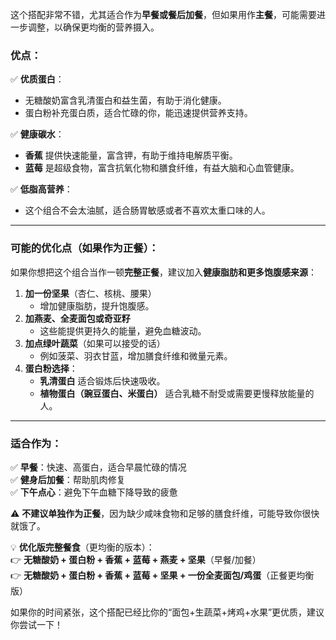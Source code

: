 这个搭配非常不错，尤其适合作为**早餐或餐后加餐**，但如果用作**主餐**，可能需要进一步调整，以确保更均衡的营养摄入。

### **优点**：
✅ **优质蛋白**：  
- 无糖酸奶富含乳清蛋白和益生菌，有助于消化健康。  
- 蛋白粉补充蛋白质，适合忙碌的你，能迅速提供营养支持。  

✅ **健康碳水**：  
- **香蕉** 提供快速能量，富含钾，有助于维持电解质平衡。  
- **蓝莓** 是超级食物，富含抗氧化物和膳食纤维，有益大脑和心血管健康。  

✅ **低脂高营养**：  
- 这个组合不会太油腻，适合肠胃敏感或者不喜欢太重口味的人。  

---

### **可能的优化点（如果作为正餐）**：
如果你想把这个组合当作一顿**完整正餐**，建议加入**健康脂肪和更多饱腹感来源**：
1. **加一份坚果**（杏仁、核桃、腰果）  
   - 增加健康脂肪，提升饱腹感。  
2. **加燕麦、全麦面包或奇亚籽**  
   - 这些能提供更持久的能量，避免血糖波动。  
3. **加点绿叶蔬菜**（如果可以接受的话）  
   - 例如菠菜、羽衣甘蓝，增加膳食纤维和微量元素。  
4. **蛋白粉选择**：  
   - **乳清蛋白** 适合锻炼后快速吸收。  
   - **植物蛋白（豌豆蛋白、米蛋白）** 适合乳糖不耐受或需要更慢释放能量的人。  

---

### **适合作为**：
✅ **早餐**：快速、高蛋白，适合早晨忙碌的情况  
✅ **健身后加餐**：帮助肌肉修复  
✅ **下午点心**：避免下午血糖下降导致的疲惫  

⚠️ **不建议单独作为正餐**，因为缺少咸味食物和足够的膳食纤维，可能导致你很快就饿了。  

💡 **优化版完整餐食**（更均衡的版本）：  
👉 **无糖酸奶 + 蛋白粉 + 香蕉 + 蓝莓 + 燕麦 + 坚果**（早餐/加餐）  
👉 **无糖酸奶 + 蛋白粉 + 香蕉 + 蓝莓 + 坚果 + 一份全麦面包/鸡蛋**（正餐更均衡版）  

如果你的时间紧张，这个搭配已经比你的“面包+生蔬菜+烤鸡+水果”更优质，建议你尝试一下！